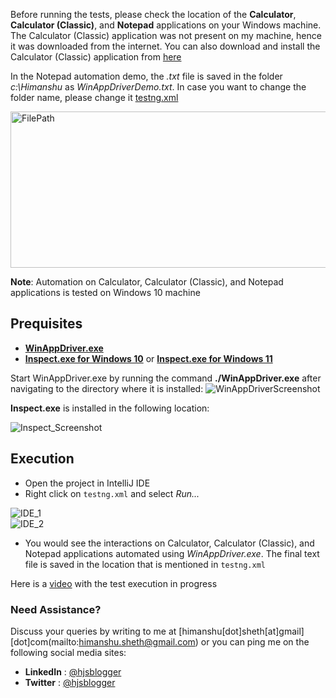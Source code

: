 Before running the tests, please check the location of the <b>Calculator</b>, <b>Calculator (Classic)</b>, and <b>Notepad</b> applications on your Windows machine. The Calculator (Classic) application was not present on my machine, hence it was downloaded from the internet. You can also download and install the Calculator (Classic) application from [here](https://drive.google.com/file/d/1ctVq6I50jRXL_WE6txbGjDdT5LT-5P3x/view?usp=sharing)

In the Notepad automation demo, the *.txt* file is saved in the folder *c:\Himanshu* as *WinAppDriverDemo.txt*. In case you want to change the folder name, please change it [testng.xml](https://github.com/hjsblogger/winappdriver-desktop-app-automation/blob/main/testng.xml)

<img width="600" height="250" alt="FilePath" src="https://user-images.githubusercontent.com/1688653/205455356-29fc038c-1f6c-483f-8740-4b59dca641dc.png">

**Note**: Automation on Calculator, Calculator (Classic), and Notepad applications is tested on Windows 10 machine

## Prequisites ##

 - [**WinAppDriver.exe**](https://github.com/microsoft/WinAppDriver/releases/tag/v1.2.99)
 - **[Inspect.exe for Windows 10](https://go.microsoft.com/fwlink/?linkid=2164145)** or **[Inspect.exe for Windows 11](https://go.microsoft.com/fwlink/p/?linkid=2196241)**

Start WinAppDriver.exe by running the command **./WinAppDriver.exe** after navigating to the directory where it is installed:
![WinAppDriverScreenshot](https://user-images.githubusercontent.com/1688653/205455944-56d79534-d47f-480e-af0b-d463f7a9640a.png)

**Inspect.exe** is installed in the following location:

![Inspect_Screenshot](https://user-images.githubusercontent.com/1688653/205455835-8d3bc4dc-28bf-4be1-9baa-f1de6718d70e.png)

## Execution ##

 - Open the project in IntelliJ IDE
 - Right click on `testng.xml` and select *Run...*

![IDE_1](https://user-images.githubusercontent.com/1688653/206884886-2e701e67-39d4-4bf5-950b-251610f80b08.png)                                                                                                                                       
![IDE_2](https://user-images.githubusercontent.com/1688653/206884888-b5ccc383-d246-4818-b101-ea88c3951583.png)

 - You would see the interactions on Calculator, Calculator (Classic), and Notepad applications automated using *WinAppDriver.exe*. The final text file is saved in the location that is mentioned in `testng.xml`

Here is a [video](https://youtu.be/L69UO8ixI6w) with the test execution in progress

### Need Assistance? ###
Discuss your queries by writing to me at [himanshu[dot]sheth[at]gmail][dot]com(mailto:himanshu.sheth@gmail.com) or you can ping me on the following social media sites:

 - **LinkedIn** : [@hjsblogger](https://linkedin.com/in/hjsblogger)
 - **Twitter** : [@hjsblogger](https://www.twitter.com/hjsblogger)
